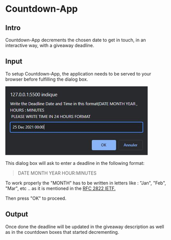 # Countdown-App
## Intro
Countdown-App decrements the chosen date to get in touch, in an interactive way, with a giveaway deadline.

## Input
To setup Countdown-App, the application needs to be served to your browser before fulfilling the dialog box.

![screenshot-box-1](/screenshots/screenshot-box-1.jpg)

This dialog box will ask to enter a deadline in the following format:

> DATE MONTH YEAR HOUR:MINUTES

To work properly the "MONTH" has to be written in letters like : "Jan", "Feb", "Mar", etc .. as it is mentioned in the [RFC 2822 IETF.](https://datatracker.ietf.org/doc/html/rfc2822#page-14)

Then press "OK" to proceed.

## Output
Once done the deadline will be updated in the giveaway description as well as in the countdown boxes that started decrementing.